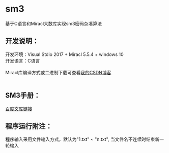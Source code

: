 # sm3
基于C语言和Miracl大数库实现sm3密码杂凑算法

## 开发说明：  
开发环境：Visual Stdio 2017 + Miracl 5.5.4 + windows 10  
开发语言：C语言  
<br>
Miracl库编译方式或二进制下载可查看[我的CSDN博客](https://blog.csdn.net/qq_36290650/article/details/83421230)  
<br>

## SM3手册：
[百度文库链接](https://wenku.baidu.com/view/8d67d80178563c1ec5da50e2524de518964bd3b6.html)

## 程序运行附注：  
程序输入采用文件输入方式，默认为"1.txt" ~ "n.txt", 当文件名不连续时结束新一轮输入
